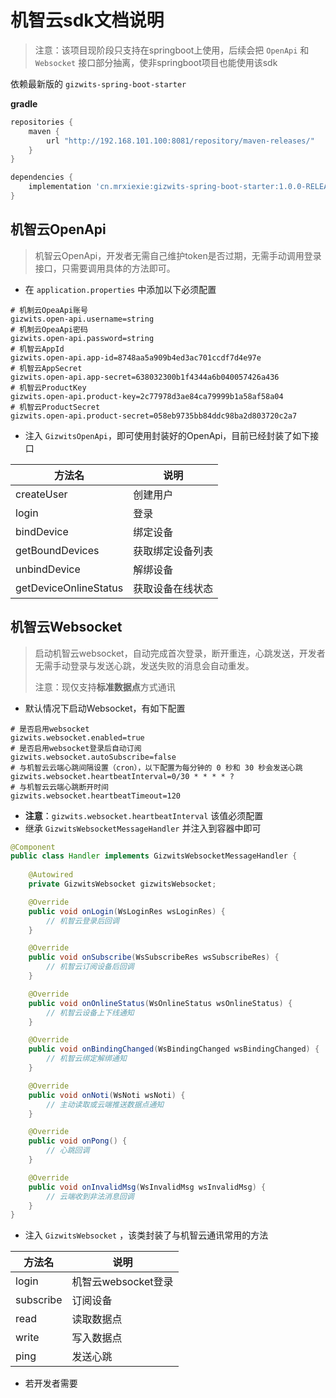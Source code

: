 # 机智云sdk文档说明
> 注意：该项目现阶段只支持在springboot上使用，后续会把 `OpenApi` 和 `Websocket` 接口部分抽离，使非springboot项目也能使用该sdk

依赖最新版的 `gizwits-spring-boot-starter`

**gradle**
```groovy
repositories {
    maven {
        url "http://192.168.101.100:8081/repository/maven-releases/"
    }
}

dependencies {
    implementation 'cn.mrxiexie:gizwits-spring-boot-starter:1.0.0-RELEASE'
}
```

## 机智云OpenApi

> 机智云OpenApi，开发者无需自己维护token是否过期，无需手动调用登录接口，只需要调用具体的方法即可。

- 在 `application.properties` 中添加以下必须配置

```properties
# 机制云OpeaApi账号
gizwits.open-api.username=string
# 机制云OpeaApi密码
gizwits.open-api.password=string
# 机智云AppId
gizwits.open-api.app-id=8748aa5a909b4ed3ac701ccdf7d4e97e
# 机智云AppSecret
gizwits.open-api.app-secret=638032300b1f4344a6b040057426a436
# 机智云ProductKey
gizwits.open-api.product-key=2c77978d3ae84ca79999b1a58af58a04
# 机智云ProductSecret
gizwits.open-api.product-secret=058eb9735bb84ddc98ba2d803720c2a7
```

- 注入 `GizwitsOpenApi`，即可使用封装好的OpenApi，目前已经封装了如下接口

| 方法名                | 说明             |
| --------------------- | ---------------- |
| createUser            | 创建用户         |
| login                 | 登录             |
| bindDevice            | 绑定设备         |
| getBoundDevices       | 获取绑定设备列表 |
| unbindDevice          | 解绑设备         |
| getDeviceOnlineStatus | 获取设备在线状态 |



## 机智云Websocket

> 启动机智云websocket，自动完成首次登录，断开重连，心跳发送，开发者无需手动登录与发送心跳，发送失败的消息会自动重发。
>
> 注意：现仅支持**标准数据点**方式通讯

- 默认情况下启动Websocket，有如下配置

```properties
# 是否启用websocket
gizwits.websocket.enabled=true
# 是否启用websocket登录后自动订阅
gizwits.websocket.autoSubscribe=false
# 与机智云云端心跳间隔设置（cron），以下配置为每分钟的 0 秒和 30 秒会发送心跳
gizwits.websocket.heartbeatInterval=0/30 * * * * ?
# 与机智云云端心跳断开时间
gizwits.websocket.heartbeatTimeout=120
```

- **注意**：`gizwits.websocket.heartbeatInterval` 该值必须配置
- 继承 `GizwitsWebsocketMessageHandler` 并注入到容器中即可

```java
@Component
public class Handler implements GizwitsWebsocketMessageHandler {
    
    @Autowired
    private GizwitsWebsocket gizwitsWebsocket;

    @Override
    public void onLogin(WsLoginRes wsLoginRes) {
		// 机智云登录后回调
    }

    @Override
    public void onSubscribe(WsSubscribeRes wsSubscribeRes) {
		// 机智云订阅设备后回调
    }

    @Override
    public void onOnlineStatus(WsOnlineStatus wsOnlineStatus) {
		// 机智云设备上下线通知
    }

    @Override
    public void onBindingChanged(WsBindingChanged wsBindingChanged) {
		// 机智云绑定解绑通知
    }

    @Override
    public void onNoti(WsNoti wsNoti) {
		// 主动读取或云端推送数据点通知
    }

    @Override
    public void onPong() {
 		// 心跳回调
    }

    @Override
    public void onInvalidMsg(WsInvalidMsg wsInvalidMsg) {
		// 云端收到非法消息回调
    }
}
```

- 注入 `GizwitsWebsocket` ，该类封装了与机智云通讯常用的方法

| 方法名    | 说明                |
| --------- | ------------------- |
| login     | 机智云websocket登录 |
| subscribe | 订阅设备            |
| read      | 读取数据点          |
| write     | 写入数据点          |
| ping      | 发送心跳            |

- 若开发者需要